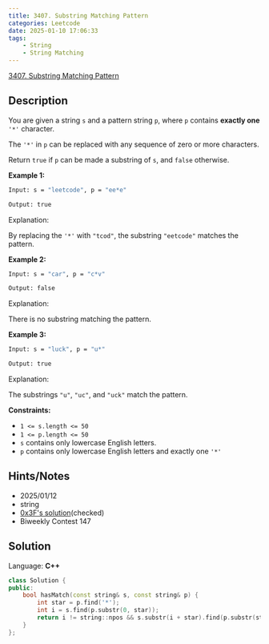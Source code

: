 ```yaml
---
title: 3407. Substring Matching Pattern
categories: Leetcode
date: 2025-01-10 17:06:33
tags:
    - String
    - String Matching
---
```


[3407. Substring Matching Pattern](https://leetcode.com/problems/substring-matching-pattern/description/)

## Description

You are given a string `s` and a pattern string `p`, where `p` contains **exactly one**  `'*'` character.

The `'*'` in `p` can be replaced with any sequence of zero or more characters.

Return `true` if `p` can be made a substring of `s`, and `false` otherwise.

**Example 1:**

```bash
Input: s = "leetcode", p = "ee*e"

Output: true
```

Explanation:

By replacing the `'*'` with `"tcod"`, the substring `"eetcode"` matches the pattern.

**Example 2:**

```bash
Input: s = "car", p = "c*v"

Output: false
```

Explanation:

There is no substring matching the pattern.

**Example 3:**

```bash
Input: s = "luck", p = "u*"

Output: true
```

Explanation:

The substrings `"u"`, `"uc"`, and `"uck"` match the pattern.

**Constraints:**

- `1 <= s.length <= 50`
- `1 <= p.length <= 50`
- `s` contains only lowercase English letters.
- `p` contains only lowercase English letters and exactly one `'*'`

## Hints/Notes

- 2025/01/12
- string
- [0x3F's solution](https://leetcode.cn/problems/substring-matching-pattern/solutions/3038944/ku-han-shu-jian-ji-xie-fa-pythonjavacgo-sukdf/)(checked)
- Biweekly Contest 147

## Solution

Language: **C++**

```C++
class Solution {
public:
    bool hasMatch(const string& s, const string& p) {
        int star = p.find('*');
        int i = s.find(p.substr(0, star));
        return i != string::npos && s.substr(i + star).find(p.substr(star + 1)) != string::npos;
    }
};
```
